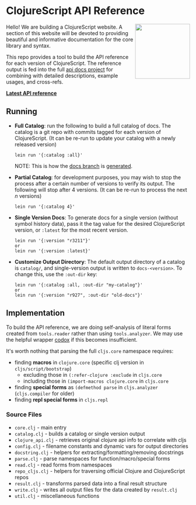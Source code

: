 # ClojureScript API Reference
<img align="right" width="150" src="https://raw.githubusercontent.com/cljsinfo/cljs.info/master/00-scrap/cljs_logo_v10-01.png">

Hello! We are building a ClojureScript website. A section of this website will
be devoted to providing beautiful and informative documentation for the core
library and syntax.

This repo provides a tool to build the API reference for each version of
ClojureScript. The reference output is fed into the full [api docs
project](https://github.com/cljsinfo/api-docs) for combining with detailed
descriptions, example usages, and cross-refs.

__[Latest API reference](https://github.com/cljsinfo/api-refs/tree/catalog)__

## Running

- __Full Catalog__: run the following to build a full catalog of docs. The
  catalog is a git repo with commits tagged for each version of ClojureScript.
  (It can be re-run to update your catalog with a newly released version)

    ```
    lein run '{:catalog :all}'
    ```

  NOTE: This is how the [docs branch](https://github.com/cljsinfo/api-refs/tree/docs)
  is [generated](script/build-publish.sh).


- __Partial Catalog__: for development purposes, you may wish to stop the
  process after a certain number of versions to verify its output.  The
  following will stop after 4 versions. (It can be re-run to process the next
  _n_ versions)

    ```
    lein run '{:catalog 4}'
    ```

- __Single Version Docs__: To generate docs for a single version (without symbol history data),
  pass it the tag value for the desired ClojureScript version, or `:latest` for the most recent
  version.

    ```
    lein run '{:version "r3211"}'
    or
    lein run '{:version :latest}'
    ```

- __Customize Output Directory__: The default output directory of a catalog is
  `catalog/`, and single-version output is written to `docs-<version>`.  To
  change this, use the `:out-dir` key:

    ```
    lein run '{:catalog :all, :out-dir "my-catalog"}'
    or
    lein run '{:version "r927", :out-dir "old-docs"}'
    ```

## Implementation

To build the API reference, we are doing self-analysis of literal forms created
from `tools.reader` rather than using `tools.analyzer`. We may use the helpful
wrapper [codox] if this becomes insufficient.

It's worth nothing that parsing the full `cljs.core` namespace requires:

- finding __macros__ in `clojure.core` (specific clj version in `cljs/script/bootstrap`)
    - excluding those in `(:refer-clojure :exclude` in `cljs.core`
    - including those in `(import-macros clojure.core` in `cljs.core`
- finding __special forms__ as `(defmethod parse` in `cljs.analyzer` (`cljs.compiler` for older)
- finding __repl special forms__ in `cljs.repl`

### Source Files

- `core.clj` - main entry
- `catalog.clj` - builds a catalog or single version output
- `clojure_api.clj` - retrieves original clojure api info to correlate with cljs
- `config.clj` - filename constants and dynamic vars for output directories
- `docstring.clj` - helpers for extracting/formatting/removing docstrings
- `parse.clj` - parse namespaces for function/macro/special forms
- `read.clj` - read forms from namespaces
- `repo_cljs.clj` - helpers for traversing official Clojure and ClojureScript repos
- `result.clj` - transforms parsed data into a final result structure
- `write.clj` - writes all output files for the data created by `result.clj`
- `util.clj` - miscellaneous functions

[codox]:https://github.com/weavejester/codox

